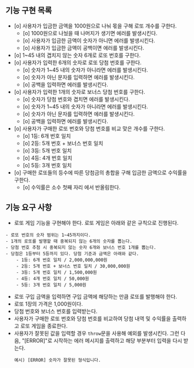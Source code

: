 ## 기능 구현 목록

- [o] 사용자가 입금한 금액을 1000원으로 나눠 몫을 구해 로또 개수를 구한다.
  - [o] 1000원으로 나눴을 때 나머지가 생기면 에러를 발생시킨다.
  - [o] 사용자가 입금한 금액이 숫자가 아니면 에러를 발생시킨다.
  - [o] 사용자가 입금한 금액이 공백이면 에러를 발생시킨다.
- [o] 1~45 내의 겹치지 않는 숫자 6개로 로또 번호를 구한다.
- [o] 사용자가 입력한 6개의 숫자로 로또 당첨 번호를 구한다.
  - [o] 숫자가 1~45 내의 숫자가 아니라면 에러를 발생시킨다.
  - [o] 숫자가 아닌 문자를 입력하면 에러를 발생시킨다.
  - [o] 공백을 입력하면 에러를 발생시킨다.
- [o] 사용자가 입력한 1개의 숫자로 보너스 당첨 번호를 구한다.
  - [o] 숫자가 당첨 번호와 겹치면 에러를 발생시킨다.
  - [o] 숫자가 1~45 내의 숫자가 아니라면 에러를 발생시킨다.
  - [o] 숫자가 아닌 문자를 입력하면 에러를 발생시킨다.
  - [o] 공백을 입력하면 에러를 발생시킨다.
- [o] 사용자가 구매한 로또 번호와 당첨 번호를 비교 맞은 개수를 구한다.
  - [o] 1등: 6개 번호 일치
  - [o] 2등: 5개 번호 + 보너스 번호 일치
  - [o] 3등: 5개 번호 일치
  - [o] 4등: 4개 번호 일치
  - [o] 5등: 3개 번호 일치
- [o] 구매한 로또들의 등수에 따른 당첨금의 총합을 구해 입금한 금액으로 수익률을 구한다.
  - [o] 수익률은 소수 첫째 자리 에서 반올림한다.

## 기능 요구 사항

- 로또 게임 기능을 구현해야 한다. 로또 게임은 아래와 같은 규칙으로 진행된다.

```
- 로또 번호의 숫자 범위는 1~45까지이다.
- 1개의 로또를 발행할 때 중복되지 않는 6개의 숫자를 뽑는다.
- 당첨 번호 추첨 시 중복되지 않는 숫자 6개와 보너스 번호 1개를 뽑는다.
- 당첨은 1등부터 5등까지 있다. 당첨 기준과 금액은 아래와 같다.
    - 1등: 6개 번호 일치 / 2,000,000,000원
    - 2등: 5개 번호 + 보너스 번호 일치 / 30,000,000원
    - 3등: 5개 번호 일치 / 1,500,000원
    - 4등: 4개 번호 일치 / 50,000원
    - 5등: 3개 번호 일치 / 5,000원
```

- 로또 구입 금액을 입력하면 구입 금액에 해당하는 만큼 로또를 발행해야 한다.
- 로또 1장의 가격은 1,000원이다.
- 당첨 번호와 보너스 번호를 입력받는다.
- 사용자가 구매한 로또 번호와 당첨 번호를 비교하여 당첨 내역 및 수익률을 출력하고 로또 게임을 종료한다.
- 사용자가 잘못된 값을 입력할 경우 `throw`문을 사용해 예외를 발생시킨다. 그런 다음, "[ERROR]"로 시작하는 에러 메시지를 출력하고 해당 부분부터 입력을 다시 받는다.
  ```
  예시) [ERROR] 숫자가 잘못된 형식입니다.
  ```
